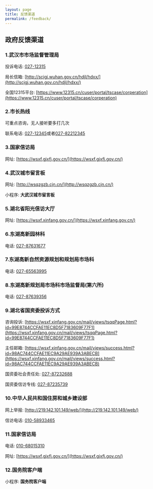 ```yaml
---
layout: page
title: 反馈渠道
permalink: /feedback/
---
```


## 政府反馈渠道

### 1.武汉市市场监督管理局

投诉电话: [027-12315](tel:027-12315)

局长信箱: [http://scjgj.wuhan.gov.cn/hdjl/hdxx/](http://scjgj.wuhan.gov.cn/hdjl/hdxx/)

全国12315平台: [https://www.12315.cn/cuser/portal/tscase/corperation](https://www.12315.cn/cuser/portal/tscase/corperation)

### 2.市长热线

可重点咨询，无人接听要多打几次

联系电话: [027-12345](tel:027-12345)或者[027-82212345](tel:027-82212345)

### 3.国家信访局

网址: [https://wsxf.gjxfj.gov.cn/](https://wsxf.gjxfj.gov.cn/)

### 4.武汉城市留言板

网址: [http://wsqzgzb.cjn.cn/](http://wsqzgzb.cjn.cn/)

小程序: __大武汉城市留言板__

### 5.湖北省阳光信访大厅

网址: [https://wsxf.xinfang.gov.cn/](https://wsxf.xinfang.gov.cn/)

### 6.东湖高新园林科

电话: [027-87631677](tel:027-87631677)

### 7.东湖高新自然资源规划和规划局市场科

电话: [027-65563995](tel:027-65563995)

### 8.东湖高新规划局市场科市场监督局(第六所)

电话: [027-87639356](tel:027-87639356)

### 9.湖北省国资委投诉方式

咨询投诉: [https://wsxf.xinfang.gov.cn/mail/views/tsqqPage.html?id=99E8744CCFAE11EC8D5F7183609F77F1](https://wsxf.xinfang.gov.cn/mail/views/tsqqPage.html?id=99E8744CCFAE11EC8D5F7183609F77F1)

主任邮箱: [https://wsxf.xinfang.gov.cn/mail/views/success.html?id=98AC744CCFAE11EC9A29AE939A3ABECB](https://wsxf.xinfang.gov.cn/mail/views/success.html?id=98AC744CCFAE11EC9A29AE939A3ABECB)

国资委社会责任处: [027-87232688](027-87232688)

国资委信访专线: [027-87235739](027-87235739)

### 10.中华人民共和国住房和城乡建设部

网上举报: [http://219.142.101.149/web/](http://219.142.101.149/web/)

信访电话: [010-58933465](tel:010-58933465)

### 11.国家信访局

电话: [010-68015310](tel:010-68015310)

网址: [https://wsxf.gjxfj.gov.cn/](https://wsxf.gjxfj.gov.cn/)

### 12.国务院客户端

小程序: __国务院客户端__
